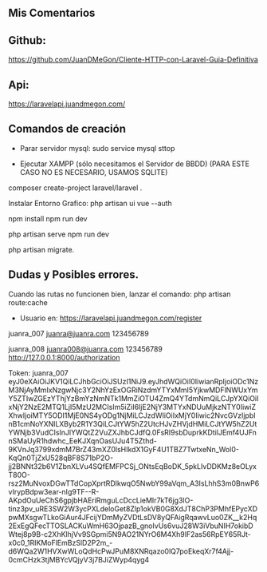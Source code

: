 
## Mis Comentarios

## Github:
https://github.com/JuanDMeGon/Cliente-HTTP-con-Laravel-Guia-Definitiva


## Api:
https://laravelapi.juandmegon.com/


## Comandos de creación

- Parar servidor mysql:
    sudo service mysql sttop

- Ejecutar XAMPP (sólo necesitamos el Servidor de BBDD)
  (PARA ESTE CASO NO ES NECESARIO, USAMOS SQLITE)


composer create-project laravel/laravel <proyecto>.

Instalar Entorno Grafico:
php artisan ui vue --auth


npm install
npm run dev


php artisan serve
npm run dev

php artisan migrate.


## Dudas y Posibles errores.

Cuando las rutas no funcionen bien, lanzar el comando:
php artisan route:cache


- Usuario en: https://laravelapi.juandmegon.com/register

juanra_007
juanra@juanra.com
123456789

juanra_008
juanra008@juanra.com
123456789
http://127.0.0.1:8000/authorization

Token: juanra_007
eyJ0eXAiOiJKV1QiLCJhbGciOiJSUzI1NiJ9.eyJhdWQiOiI0IiwianRpIjoiODc1NzM3NjAyMmIxNzgwNjc3Y2NhYzExOGRiNzdmYTYxMmI5YjkwMDFlNWUxYmY5ZTIwZGEzYThjYzBmYzNmNTk1MmZiOTU4ZmQ4YTdmNmQiLCJpYXQiOiIxNjY2NzE2MTQ1LjI5MzU2MCIsIm5iZiI6IjE2NjY3MTYxNDUuMjkzNTY0IiwiZXhwIjoiMTY5ODI1MjE0NS4yODg1NjMiLCJzdWIiOiIxMjY0Iiwic2NvcGVzIjpbInB1cmNoYXNlLXByb2R1Y3QiLCJtYW5hZ2UtcHJvZHVjdHMiLCJtYW5hZ2UtYWNjb3VudCIsInJlYWQtZ2VuZXJhbCJdfQ.0FsRI9sbDuprkKDtilJEmf4UJFnnSMaUyR1hdwhc_EeKJXqnOasUJu4T5Zthd-9KVnJq3799xdmM7BrZ43mXZ0lsHIkdX1GyF4U1TBZ7TwtxeNn_Wol0-KqQn0TjZxU528qBF8S71bP2O-jj2BNNt32b6V1ZbnXLVu4SQfEMFPCSj_ONtsEqBoDK_5pkLIvDDKMz8eOLyxT80O-rsz2MuNvoxDGwTTdCopXprtRDlkwqO5NwbY99aVqm_A3IsLhhS3m0BnwP6vIrypBdpw3ear-nIg9TF--R-AKpdOuUeChS6gpjbHAEriRmguLcDccLieMIr7kT6jg3lO-tinz3pv_uRE3SW2W3ycPXLdeloGet8Zlp1okVB0G8XdJT8ChP3PMhfEPycXDpwMXsgwTLkoGiAur4JFcijYDmMyZVDtLsDV8yQFAigRqawvLuo0ZK__k2Hq2ExEgQFecTTOSLACKuWmH63OjpazB_gnoIvUs6vuJ28W3iVbuNIH7okibDWtej8p9B-c2XhKlhjVv9SGpmi5N9AO21NYrO6M4Xh9lF2as56RpEY65RJt-x0c0_1RIKMoFlEmBzSlD2P2m_-d6WQa2W1HVXwWLoQdHcPwJPuM8XNRqazo0lQ7poEkeqXr7f4Ajj-0cmCHzk3tjMBYcVQjyV3j7BJiZWyp4qyg4